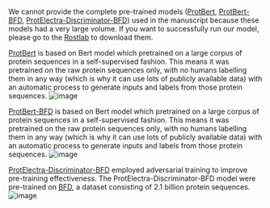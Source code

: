 We cannot provide the complete pre-trained models ([ProtBert](https://huggingface.co/Rostlab/prot_bert/tree/main), [ProtBert-BFD](https://huggingface.co/Rostlab/prot_bert_bfd/tree/main), [ProtElectra-Discriminator-BFD](https://huggingface.co/Rostlab/prot_electra_discriminator_bfd/tree/main)) used in the manuscript because these models had a very large volume. If you want to successfully run our model, please go to the [Rostlab](https://huggingface.co/Rostlab) to download them.

[ProtBert](https://huggingface.co/Rostlab/prot_bert/tree/main) is based on Bert model which pretrained on a large corpus of protein sequences in a self-supervised fashion. This means it was pretrained on the raw protein sequences only, with no humans labelling them in any way (which is why it can use lots of publicly available data) with an automatic process to generate inputs and labels from those protein sequences.
![image](https://github.com/QiufenChen/CPPCGM/assets/52032167/cdc400c2-a24d-4d7c-9904-af847a4d7267)

[ProtBert-BFD](https://huggingface.co/Rostlab/prot_bert_bfd/tree/main) is based on Bert model which pretrained on a large corpus of protein sequences in a self-supervised fashion. This means it was pretrained on the raw protein sequences only, with no humans labelling them in any way (which is why it can use lots of publicly available data) with an automatic process to generate inputs and labels from those protein sequences.
![image](https://github.com/QiufenChen/CPPCGM/assets/52032167/e2bcae6d-52d4-4ff2-bebf-ddadc90f69a3)

[ProtElectra-Discriminator-BFD](https://huggingface.co/Rostlab/prot_electra_discriminator_bfd/tree/main) employed adversarial training to improve pre-training effectiveness. The ProtElectra-Discriminator-BFD model were pre-trained on [BFD](https://bfd.mmseqs.com/), a dataset consisting of 2.1 billion protein sequences. 
![image](https://github.com/QiufenChen/CPPCGM/assets/52032167/aa54c8dd-5875-4d0b-a931-dbc46e74533b)
